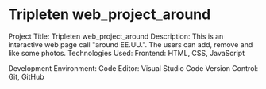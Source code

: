 # Tripleten web_project_around

Project Title: Tripleten web_project_around
Description: This is an interactive web page call "around EE.UU.". The users can add, remove and like some photos.
Technologies Used:
Frontend: HTML, CSS, JavaScript

Development Environment:
Code Editor: Visual Studio Code
Version Control: Git, GitHub
